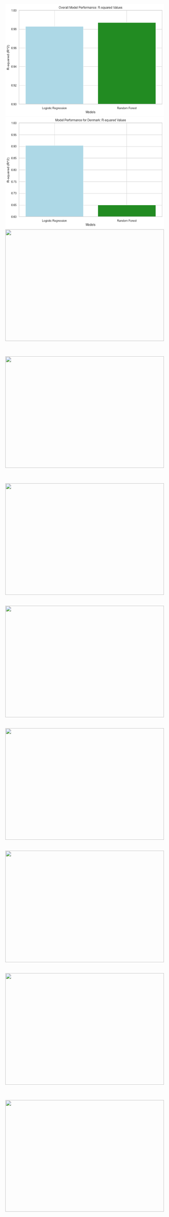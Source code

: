 <img src= "https://github.com/rosaaestrada/Predicting-2025-GDP/blob/main/Results/Images/Comparison%20of%20R-squared%20for%20LR%20RF.png?raw=true" alt= "Comparison of R-squared values for Logistic Regression and Random Forest Models" width= "500" height= "350"> 


<img src= "https://github.com/rosaaestrada/Predicting-2025-GDP/blob/main/Results/Images/Model%20performance%20for%20denmark.png?raw=true" alt= "Model Perfromance for Denmark" width= "500" height="350">





<img src= "" alt= "" width= "500" height="350">

&nbsp;

<img src= "" alt= "" width= "500" height="350">

&nbsp;


<img src= "" alt= "" width= "500" height="350">

&nbsp;
<img src= "" alt= "" width= "500" height="350">

&nbsp;
<img src= "" alt= "" width= "500" height="350">

&nbsp;
<img src= "" alt= "" width= "500" height="350">

&nbsp;
<img src= "" alt= "" width= "500" height="350">

&nbsp;

<img src= "" alt= "" width= "500" height="350">

&nbsp;
